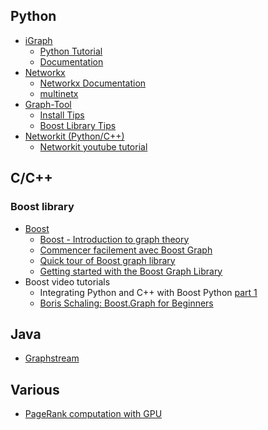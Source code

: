 ## Python 
* [iGraph](http://igraph.org/)
  - [Python Tutorial](http://igraph.org/python/doc/tutorial/tutorial.html)
  - [Documentation](http://igraph.org/python/doc/igraph-module.html)
* [Networkx](http://networkx.github.com/)
   - [Networkx Documentation](http://networkx.github.com/documentation/latest/reference/index.html)
   - [multinetx](https://github.com/nkoub/multinetx)
* [Graph-Tool](http://graph-tool.skewed.de/)
   - [Install Tips](https://gist.github.com/openp2pdesign/8864593)
   - [Boost Library Tips](http://stackoverflow.com/questions/22575527/boost-python-python-linkage-error)
* [Networkit (Python/C++)](https://networkit.iti.kit.edu/)
   - [Networkit youtube tutorial](https://www.youtube.com/watch?v=RtZyHCGyeIk&ab_channel=KITinformatik)

## C/C++
### Boost library

* [Boost](http://www.boost.org/)
  - [Boost - Introduction to graph theory](http://www.boost.org/doc/libs/1_54_0/libs/graph/doc/graph_theory_review.html)
  - [Commencer facilement avec Boost Graph](http://cpp.developpez.com/redaction/data/pages/users/gbdivers/boost-graph/#LIII-A)
  - [Quick tour of Boost graph library](http://www.boost.org/doc/libs/1_55_0/libs/graph/doc/quick_tour.html)
  - [Getting started with the Boost Graph Library](http://www.technical-recipes.com/2015/getting-started-with-the-boost-graph-library/)
* Boost video tutorials
  - Integrating Python and C++ with Boost Python [part 1](https://www.youtube.com/watch?v=GE8EsGUsC2w&ab_channel=Enthought)
  - [Boris Schaling: Boost.Graph for Beginners](https://www.youtube.com/watch?v=uYvBH7TZlFk&ab_channel=BoostCon)

## Java
* [Graphstream](http://graphstream-project.org/)

## Various 
* [PageRank computation with GPU](http://devblogs.nvidia.com/parallelforall/gpu-accelerated-graph-analytics-python-numba/)